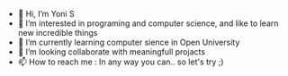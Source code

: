 - 👋 Hi, I’m Yoni S
- 👀 I’m interested in programing and computer science, and like to learn new incredible things
- 🌱 I’m currently learning computer sience in Open University 
- 💞️ I’m looking collaborate with meaningfull projacts 
- 📫 How to reach me : In any way you can.. so let's try ;)

<!---
jonis100/jonis100 is a ✨ special ✨ repository because its `README.md` (this file) appears on your GitHub profile.
You can click the Preview link to take a look at your changes.
--->
